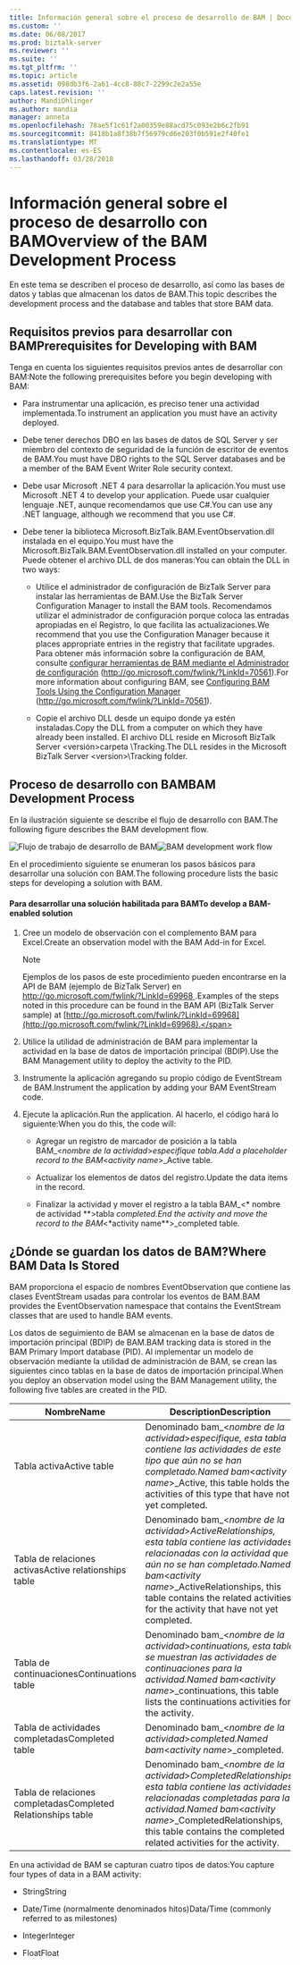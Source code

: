 ```yaml
---
title: Información general sobre el proceso de desarrollo de BAM | Documentos de Microsoft
ms.custom: ''
ms.date: 06/08/2017
ms.prod: biztalk-server
ms.reviewer: ''
ms.suite: ''
ms.tgt_pltfrm: ''
ms.topic: article
ms.assetid: 098db3f6-2a61-4cc8-88c7-2299c2e2a55e
caps.latest.revision: ''
author: MandiOhlinger
ms.author: mandia
manager: anneta
ms.openlocfilehash: 78ae5f1c61f2a00359e88acd75c093e2b6c2fb91
ms.sourcegitcommit: 8418b1a8f38b7f56979cd6e203f0b591e2f40fe1
ms.translationtype: MT
ms.contentlocale: es-ES
ms.lasthandoff: 03/28/2018
---
```

# <a name="overview-of-the-bam-development-process"></a><span data-ttu-id="0f6a7-102">Información general sobre el proceso de desarrollo con BAM</span><span class="sxs-lookup"><span data-stu-id="0f6a7-102">Overview of the BAM Development Process</span></span>
<span data-ttu-id="0f6a7-103">En este tema se describen el proceso de desarrollo, así como las bases de datos y tablas que almacenan los datos de BAM.</span><span class="sxs-lookup"><span data-stu-id="0f6a7-103">This topic describes the development process and the database and tables that store BAM data.</span></span>  
  
## <a name="prerequisites-for-developing-with-bam"></a><span data-ttu-id="0f6a7-104">Requisitos previos para desarrollar con BAM</span><span class="sxs-lookup"><span data-stu-id="0f6a7-104">Prerequisites for Developing with BAM</span></span>  
 <span data-ttu-id="0f6a7-105">Tenga en cuenta los siguientes requisitos previos antes de desarrollar con BAM:</span><span class="sxs-lookup"><span data-stu-id="0f6a7-105">Note the following prerequisites before you begin developing with BAM:</span></span>  
  
-   <span data-ttu-id="0f6a7-106">Para instrumentar una aplicación, es preciso tener una actividad implementada.</span><span class="sxs-lookup"><span data-stu-id="0f6a7-106">To instrument an application you must have an activity deployed.</span></span>  
  
-   <span data-ttu-id="0f6a7-107">Debe tener derechos DBO en las bases de datos de SQL Server y ser miembro del contexto de seguridad de la función de escritor de eventos de BAM.</span><span class="sxs-lookup"><span data-stu-id="0f6a7-107">You must have DBO rights to the SQL Server databases and be a member of the BAM Event Writer Role security context.</span></span>  
  
-   <span data-ttu-id="0f6a7-108">Debe usar Microsoft .NET 4 para desarrollar la aplicación.</span><span class="sxs-lookup"><span data-stu-id="0f6a7-108">You must use Microsoft .NET 4 to develop your application.</span></span> <span data-ttu-id="0f6a7-109">Puede usar cualquier lenguaje .NET, aunque recomendamos que use C#.</span><span class="sxs-lookup"><span data-stu-id="0f6a7-109">You can use any .NET language, although we recommend that you use C#.</span></span>  
  
-   <span data-ttu-id="0f6a7-110">Debe tener la biblioteca Microsoft.BizTalk.BAM.EventObservation.dll instalada en el equipo.</span><span class="sxs-lookup"><span data-stu-id="0f6a7-110">You must have the Microsoft.BizTalk.BAM.EventObservation.dll installed on your computer.</span></span> <span data-ttu-id="0f6a7-111">Puede obtener el archivo DLL de dos maneras:</span><span class="sxs-lookup"><span data-stu-id="0f6a7-111">You can obtain the DLL in two ways:</span></span>  
  
    -   <span data-ttu-id="0f6a7-112">Utilice el administrador de configuración de BizTalk Server para instalar las herramientas de BAM.</span><span class="sxs-lookup"><span data-stu-id="0f6a7-112">Use the BizTalk Server Configuration Manager to install the BAM tools.</span></span> <span data-ttu-id="0f6a7-113">Recomendamos utilizar el administrador de configuración porque coloca las entradas apropiadas en el Registro, lo que facilita las actualizaciones.</span><span class="sxs-lookup"><span data-stu-id="0f6a7-113">We recommend that you use the Configuration Manager because it places appropriate entries in the registry that facilitate upgrades.</span></span> <span data-ttu-id="0f6a7-114">Para obtener más información sobre la configuración de BAM, consulte [configurar herramientas de BAM mediante el Administrador de configuración](http://go.microsoft.com/fwlink/?LinkId=70561) (http://go.microsoft.com/fwlink/?LinkId=70561).</span><span class="sxs-lookup"><span data-stu-id="0f6a7-114">For more information about configuring BAM, see [Configuring BAM Tools Using the Configuration Manager](http://go.microsoft.com/fwlink/?LinkId=70561) (http://go.microsoft.com/fwlink/?LinkId=70561).</span></span>  
  
    -   <span data-ttu-id="0f6a7-115">Copie el archivo DLL desde un equipo donde ya estén instaladas.</span><span class="sxs-lookup"><span data-stu-id="0f6a7-115">Copy the DLL from a computer on which they have already been installed.</span></span> <span data-ttu-id="0f6a7-116">El archivo DLL reside en Microsoft BizTalk Server \<versión\>carpeta \Tracking.</span><span class="sxs-lookup"><span data-stu-id="0f6a7-116">The DLL resides in the Microsoft BizTalk Server \<version\>\Tracking folder.</span></span>  
  
## <a name="bam-development-process"></a><span data-ttu-id="0f6a7-117">Proceso de desarrollo con BAM</span><span class="sxs-lookup"><span data-stu-id="0f6a7-117">BAM Development Process</span></span>  
 <span data-ttu-id="0f6a7-118">En la ilustración siguiente se describe el flujo de desarrollo con BAM.</span><span class="sxs-lookup"><span data-stu-id="0f6a7-118">The following figure describes the BAM development flow.</span></span>  
  
 <span data-ttu-id="0f6a7-119">![Flujo de trabajo de desarrollo de BAM](../core/media/dwb-bamdevelopmentflowc.gif "dwb_bamdevelopmentflowc")</span><span class="sxs-lookup"><span data-stu-id="0f6a7-119">![BAM development work flow](../core/media/dwb-bamdevelopmentflowc.gif "dwb_bamdevelopmentflowc")</span></span>  
  
 <span data-ttu-id="0f6a7-120">En el procedimiento siguiente se enumeran los pasos básicos para desarrollar una solución con BAM.</span><span class="sxs-lookup"><span data-stu-id="0f6a7-120">The following procedure lists the basic steps for developing a solution with BAM.</span></span>  
  
#### <a name="to-develop-a-bam-enabled-solution"></a><span data-ttu-id="0f6a7-121">Para desarrollar una solución habilitada para BAM</span><span class="sxs-lookup"><span data-stu-id="0f6a7-121">To develop a BAM-enabled solution</span></span>  
  
1.  <span data-ttu-id="0f6a7-122">Cree un modelo de observación con el complemento BAM para Excel.</span><span class="sxs-lookup"><span data-stu-id="0f6a7-122">Create an observation model with the BAM Add-in for Excel.</span></span>  
  
    > [!NOTE]
    >  <span data-ttu-id="0f6a7-123">Ejemplos de los pasos de este procedimiento pueden encontrarse en la API de BAM (ejemplo de BizTalk Server) en [ http://go.microsoft.com/fwlink/?LinkId=69968 ](http://go.microsoft.com/fwlink/?LinkId=69968).</span><span class="sxs-lookup"><span data-stu-id="0f6a7-123">Examples of the steps noted in this procedure can be found in the BAM API (BizTalk Server sample) at [http://go.microsoft.com/fwlink/?LinkId=69968](http://go.microsoft.com/fwlink/?LinkId=69968).</span></span>  
  
2.  <span data-ttu-id="0f6a7-124">Utilice la utilidad de administración de BAM para implementar la actividad en la base de datos de importación principal (BDIP).</span><span class="sxs-lookup"><span data-stu-id="0f6a7-124">Use the BAM Management utility to deploy the activity to the PID.</span></span>  
  
3.  <span data-ttu-id="0f6a7-125">Instrumente la aplicación agregando su propio código de EventStream de BAM.</span><span class="sxs-lookup"><span data-stu-id="0f6a7-125">Instrument the application by adding your BAM EventStream code.</span></span>  
  
4.  <span data-ttu-id="0f6a7-126">Ejecute la aplicación.</span><span class="sxs-lookup"><span data-stu-id="0f6a7-126">Run the application.</span></span> <span data-ttu-id="0f6a7-127">Al hacerlo, el código hará lo siguiente:</span><span class="sxs-lookup"><span data-stu-id="0f6a7-127">When you do this, the code will:</span></span>  
  
    -   <span data-ttu-id="0f6a7-128">Agregar un registro de marcador de posición a la tabla BAM_\<*nombre de la actividad*\>_especifique tabla.</span><span class="sxs-lookup"><span data-stu-id="0f6a7-128">Add a placeholder record to the BAM_\<*activity name*\>_Active table.</span></span>  
  
    -   <span data-ttu-id="0f6a7-129">Actualizar los elementos de datos del registro.</span><span class="sxs-lookup"><span data-stu-id="0f6a7-129">Update the data items in the record.</span></span>  
  
    -   <span data-ttu-id="0f6a7-130">Finalizar la actividad y mover el registro a la tabla BAM_\<\* nombre de actividad \*\*\>tabla _completed.</span><span class="sxs-lookup"><span data-stu-id="0f6a7-130">End the activity and move the record to the BAM_\<\*activity name\*\*\>_completed table.</span></span>  
  
## <a name="where-bam-data-is-stored"></a><span data-ttu-id="0f6a7-131">¿Dónde se guardan los datos de BAM?</span><span class="sxs-lookup"><span data-stu-id="0f6a7-131">Where BAM Data Is Stored</span></span>  
 <span data-ttu-id="0f6a7-132">BAM proporciona el espacio de nombres EventObservation que contiene las clases EventStream usadas para controlar los eventos de BAM.</span><span class="sxs-lookup"><span data-stu-id="0f6a7-132">BAM provides the EventObservation namespace that contains the EventStream classes that are used to handle BAM events.</span></span>  
  
 <span data-ttu-id="0f6a7-133">Los datos de seguimiento de BAM se almacenan en la base de datos de importación principal (BDIP) de BAM.</span><span class="sxs-lookup"><span data-stu-id="0f6a7-133">BAM tracking data is stored in the BAM Primary Import database (PID).</span></span> <span data-ttu-id="0f6a7-134">Al implementar un modelo de observación mediante la utilidad de administración de BAM, se crean las siguientes cinco tablas en la base de datos de importación principal.</span><span class="sxs-lookup"><span data-stu-id="0f6a7-134">When you deploy an observation model using the BAM Management utility, the following five tables are created in the PID.</span></span>  
  
|<span data-ttu-id="0f6a7-135">Nombre</span><span class="sxs-lookup"><span data-stu-id="0f6a7-135">Name</span></span>|<span data-ttu-id="0f6a7-136">Description</span><span class="sxs-lookup"><span data-stu-id="0f6a7-136">Description</span></span>|  
|----------|-----------------|  
|<span data-ttu-id="0f6a7-137">Tabla activa</span><span class="sxs-lookup"><span data-stu-id="0f6a7-137">Active table</span></span>|<span data-ttu-id="0f6a7-138">Denominado bam_\<*nombre de la actividad*\>_especifique, esta tabla contiene las actividades de este tipo que aún no se han completado.</span><span class="sxs-lookup"><span data-stu-id="0f6a7-138">Named bam_\<*activity name*\>_Active, this table holds the activities of this type that have not yet completed.</span></span>|  
|<span data-ttu-id="0f6a7-139">Tabla de relaciones activas</span><span class="sxs-lookup"><span data-stu-id="0f6a7-139">Active relationships table</span></span>|<span data-ttu-id="0f6a7-140">Denominado bam_\<*nombre de la actividad*\>_ActiveRelationships, esta tabla contiene las actividades relacionadas con la actividad que aún no se han completado.</span><span class="sxs-lookup"><span data-stu-id="0f6a7-140">Named bam_\<*activity name*\>_ActiveRelationships, this table contains the related activities for the activity that have not yet completed.</span></span>|  
|<span data-ttu-id="0f6a7-141">Tabla de continuaciones</span><span class="sxs-lookup"><span data-stu-id="0f6a7-141">Continuations table</span></span>|<span data-ttu-id="0f6a7-142">Denominado bam_\<*nombre de la actividad*\>_continuations, esta tabla se muestran las actividades de continuaciones para la actividad.</span><span class="sxs-lookup"><span data-stu-id="0f6a7-142">Named bam_\<*activity name*\>_continuations, this table lists the continuations activities for the activity.</span></span>|  
|<span data-ttu-id="0f6a7-143">Tabla de actividades completadas</span><span class="sxs-lookup"><span data-stu-id="0f6a7-143">Completed table</span></span>|<span data-ttu-id="0f6a7-144">Denominado bam_\<*nombre de la actividad*\>_completed.</span><span class="sxs-lookup"><span data-stu-id="0f6a7-144">Named bam_\<*activity name*\>_completed.</span></span>|  
|<span data-ttu-id="0f6a7-145">Tabla de relaciones completadas</span><span class="sxs-lookup"><span data-stu-id="0f6a7-145">Completed Relationships table</span></span>|<span data-ttu-id="0f6a7-146">Denominado bam_\<*nombre de la actividad*\>_CompletedRelationships, esta tabla contiene las actividades relacionadas completadas para la actividad.</span><span class="sxs-lookup"><span data-stu-id="0f6a7-146">Named bam_\<*activity name*\>_CompletedRelationships, this table contains the completed related activities for the activity.</span></span>|  
  
 <span data-ttu-id="0f6a7-147">En una actividad de BAM se capturan cuatro tipos de datos:</span><span class="sxs-lookup"><span data-stu-id="0f6a7-147">You capture four types of data in a BAM activity:</span></span>  
  
-   <span data-ttu-id="0f6a7-148">String</span><span class="sxs-lookup"><span data-stu-id="0f6a7-148">String</span></span>  
  
-   <span data-ttu-id="0f6a7-149">Date/Time (normalmente denominados hitos)</span><span class="sxs-lookup"><span data-stu-id="0f6a7-149">Data/Time (commonly referred to as milestones)</span></span>  
  
-   <span data-ttu-id="0f6a7-150">Integer</span><span class="sxs-lookup"><span data-stu-id="0f6a7-150">Integer</span></span>  
  
-   <span data-ttu-id="0f6a7-151">Float</span><span class="sxs-lookup"><span data-stu-id="0f6a7-151">Float</span></span>